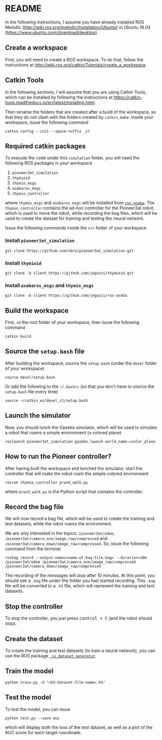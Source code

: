 # README

In the following instructions, I assume you have already installed ROS Melodic (http://wiki.ros.org/melodic/Installation/Ubuntu) in Ubuntu 18.04 (https://www.ubuntu.com/download/desktop).

## Create a workspace

First, you will need to create a ROS workspace. To do that, follow the instructions at http://wiki.ros.org/catkin/Tutorials/create_a_workspace.

## Catkin Tools

In the following sections, I will assume that you are using Catkin Tools, which can be installed by following the instructions at https://catkin-tools.readthedocs.io/en/latest/installing.html.

Then rename the folders that are created after a build of the workspace, so that they do not clash with the folders created by `catkin_make`. Inside your workspace, issue the following command

    catkin config --init --space-suffix _ct

## Required catkin packages

To execute the code under this `simulation` folder, you will need the following ROS packages in your workspace

1. `pioneer3at_simulation`
2. `thymioid`
3. `thymio_msgs`
4. `asebaros_msgs`
5. `thymio_controller`

where `thymio_msgs` and `asebaros_msgs` will be installed from [`ros-aseba`](https://github.com/jeguzzi/ros-aseba). The `thymio_controller` contains the ad-hoc controller for the Pioneer3at robot, which is used to move the robot, while recording the bag files, which will be used to create the dataset for training and testing the neural network.

Issue the following commands inside the `src` folder of your workspace.

### Install `pioneer3at_simulation`

    git clone https://github.com/nbro/pioneer3at_simulation.git

### Install `thymioid`

    git clone -b client https://github.com/jeguzzi/thymioid.git

### Install `asebaros_msgs` and `thymio_msgs`

    git clone -b client https://github.com/jeguzzi/ros-aseba


## Build the workspace

First, `cd` the root folder of your workspace, then issue the following command

    catkin build


## Source the `setup.bash` file

After building the workspace, source the `setup.bash` (under the `devel` folder of your workspace)

    source devel/setup.bash

Or add the following to the `~/.bashrc` (so that you don't have to source the `setup.bash` file every time)

    source ~/catkin_ws/devel_ct/setup.bash

## Launch the simulator

Now, you should lunch the Gazebo simulator, which will be used to simulate a robot that roams a simple environment (a colored plane)

    roslaunch pioneer3at_simulation gazebo.launch world_name:=color_plane

## How to run the Pioneer controller?

After having built the workspace and lunched the simulator, start the controller that will make the robot roam the simple colored environment

    rosrun thymio_controller prand_walk.py 
    
where `prand_walk.py` is the Python script that contains the controller.

## Record the bag file

We will now record a bag file, which will be used to create the training and test datasets, while the robot roams the environment. 

We are only interested in the topics: `/pioneer3at/odom`, `/pioneer3at/camera_one/image_raw/compressed` and `/pioneer3at/camera_down/image_raw/compressed`. So, issue the following command from the terminal

    rosbag record --output-name=<name-of-bag-file.bag> --duration=10m /pioneer3at/odom /pioneer3at/camera_one/image_raw/compressed /pioneer3at/camera_down/image_raw/compressed

The recording of the messages will stop after 10 minutes. At this point, you should see a `.bag` file under the folder you had started recording. This `.bag` file will be converted to a `.h5` file, which will represent the training and test datasets.

## Stop the controller

To stop the controller, you just press <kbd>control + C</kbd> (and the robot should stop). 

## Create the dataset

To create the training and test datasets (to train a neural network), you can use the ROS package [` ss_dataset_generator`](https://github.com/nbro/ss_dataset_generator).

## Train the model

    python train.py -d "<h5-dataset-file-name>.h5"
    
## Test the model

To test the model, you can issue

    python test.py --save-auc
    
which will display both the loss of the test dataset, as well as a plot of the AUC score for each target coordinate.